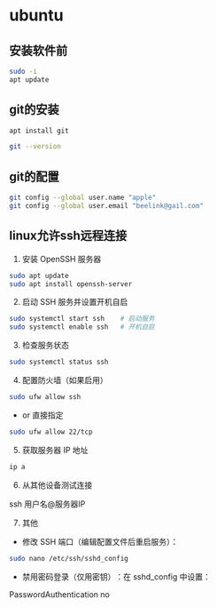 
# ubuntu
## 安装软件前
```bash
sudo -i 
apt update
```
## git的安装
```bash
apt install git 
```
```bash
git --version
```
## git的配置
```bash
git config --global user.name "apple"
git config --global user.email "beelink@gail.com"
```       
## linux允许ssh远程连接

1. 安装 OpenSSH 服务器
```bash
sudo apt update
sudo apt install openssh-server
```

2. 启动 SSH 服务并设置开机自启
```bash
sudo systemctl start ssh    # 启动服务
sudo systemctl enable ssh   # 开机自启
```

3. 检查服务状态
```bash
sudo systemctl status ssh
```
4. 配置防火墙（如果启用）​
```bash
sudo ufw allow ssh 
```
- or 直接指定
```bash
sudo ufw allow 22/tcp
```


5. 获取服务器 IP 地址
```bash
ip a
```
6. 从其他设备测试连接

ssh 用户名@服务器IP

7. 其他 
- 修改 SSH 端口​（编辑配置文件后重启服务）：
```bash
sudo nano /etc/ssh/sshd_config
```
- ​禁用密码登录（仅用密钥）​：在 sshd_config 中设置： 

PasswordAuthentication no


